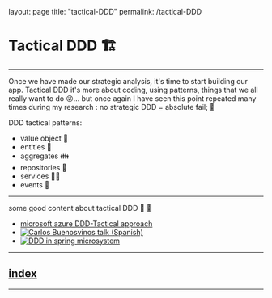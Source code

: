 layout: page
title: "tactical-DDD"
permalink: /tactical-DDD

# Tactical DDD 🏗️
--- 

Once we have made our strategic analysis, it's time to start building our app. 
Tactical DDD it's more about coding, using patterns, things that we all really want to do 😜... but once again I have seen this point repeated many times during my research : no strategic DDD = absolute fail; 📛

DDD tactical patterns:

- value object 🧱
- entities 🧍
- aggregates 👪
- repositories 🏨
- services 🐕‍🦺
- events 🥳


---
some good content about tactical DDD 🎦 📖

- [microsoft azure DDD-Tactical approach](https://docs.microsoft.com/es-es/azure/architecture/microservices/model/tactical-ddd)
- [![Carlos Buenosvinos talk (Spanish)](http://img.youtube.com/vi/uvKS6UCUZes/0.jpg)](http://www.youtube.com/watch?v=uvKS6UCUZes "Domain-Driven Design Tactical Patterns and CI at @AtrapaloEng")
- [![DDD in spring microsystem](http://img.youtube.com/vi/a9dF7fnArq0/0.jpg)](http://www.youtube.com/watch?v=a9dF7fnArq0 "DDD in spring microsystem")


---
## [index](https://jmiquis.github.io/TFG-DDD-Theoretical/) 
---
